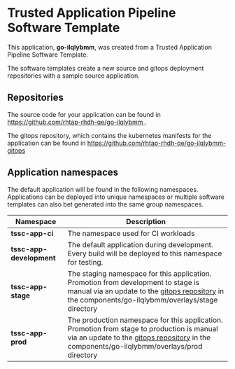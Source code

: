 # Trusted Application Pipeline Software Template

This application, **go-ilqlybmm**, was created from a Trusted Application Pipeline Software Template.

The software templates create a new source and gitops deployment repositories with a sample source application. 

## Repositories

The source code for your application can be found in [https://github.com/rhtap-rhdh-qe/go-ilqlybmm ](https://github.com/rhtap-rhdh-qe/go-ilqlybmm ).
 
The gitops repository, which contains the kubernetes manifests for the application can be found in 
[https://github.com/rhtap-rhdh-qe/go-ilqlybmm-gitops ](https://github.com/rhtap-rhdh-qe/go-ilqlybmm-gitops ) 

## Application namespaces 

The default application will be found in the following namespaces. Applications can be deployed into unique namespaces or multiple software templates can also bet generated into the same group namespaces.  

|  Namespace   |  Description   |  
| -------- | -------- |
| **tssc-app-ci** | The namespace used for CI workloads |
| **tssc-app-development** | The default application during development. Every build will be deployed to this namespace for testing. |
| **tssc-app-stage** | The staging namespace for this application. Promotion from development to stage is manual via an update to the [gitops repository](https://github.com/rhtap-rhdh-qe/go-ilqlybmm-gitops ) in the components/go-ilqlybmm/overlays/stage directory |
| **tssc-app-prod** | The production namespace for this application. Promotion from stage to production is manual via an update to the [gitops repository](https://github.com/rhtap-rhdh-qe/go-ilqlybmm-gitops ) in the components/go-ilqlybmm/overlays/prod directory |